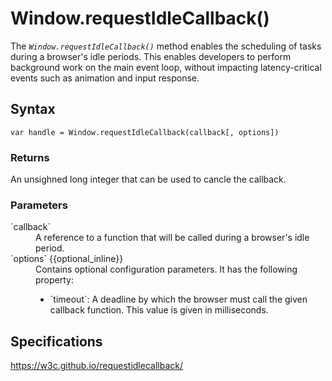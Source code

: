 # Window.requestIdleCallback()

The *`Window.requestIdleCallback()`* method enables the scheduling of tasks during a browser's idle periods. This enables developers to perform background work on the main event loop, without impacting latency-critical events such as animation and input response.

## Syntax

`var handle = Window.requestIdleCallback(callback[, options])`

### Returns

An unsighned long integer that can be used to cancle the callback.

### Parameters

<dl>
  <dt>`callback`</dt>
  <dd>A reference to a function that will be called during a browser's idle period.</dd>
  <dt>`options` {{optional_inline}}</dt>
  <dd>Contains optional configuration parameters. It has the following property:
    <ul>
      <li>`timeout`: A deadline by which the browser must call the given callback function. This value is given in milliseconds.</li>
    </ul>
  </dd>
</dl>


## Specifications

<https://w3c.github.io/requestidlecallback/>
